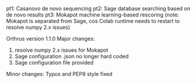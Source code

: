 pt1: Casanovo de novo sequencing 
pt2: Sage database searching based on de novo results
pt3: Mokapot machine learning-based rescoring 
(note: Mokapot is separated from Sage, cos Colab runtime needs to restart to resolve numpy 2.x issues)


Orthrus version 1.1.0
Major changes:
1. resolve numpy 2.x issues for Mokapot
2. Sage configuration .json no longer hard coded
3. Sage configuration file provided

Minor changes:
Typos and PEP8 style fixed
